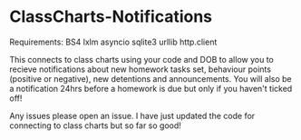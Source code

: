 # ClassCharts-Notifications

Requirements:
  BS4
  lxlm
  asyncio
  sqlite3
  urllib
  http.client
  
  
This connects to class charts using your code and DOB to allow you to recieve notifications about new homework tasks set, behaviour points (positive or negative), new detentions and announcements. You will also be a notification 24hrs before a homework is due but only if you haven't ticked off!

Any issues please open an issue. I have just updated the code for connecting to class charts but so far so good!
